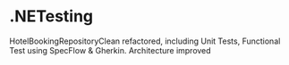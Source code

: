 # .NETesting
HotelBookingRepositoryClean refactored, including Unit Tests, Functional Test using SpecFlow &amp; Gherkin. Architecture improved
